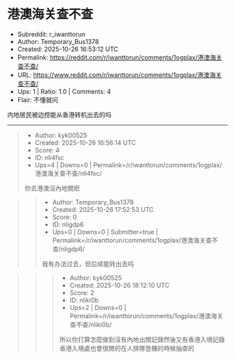 # 港澳海关查不查

- Subreddit: r_iwanttorun
- Author: Temporary_Bus1378
- Created: 2025-10-26 16:53:12 UTC
- Permalink: https://reddit.com/r/iwanttorun/comments/1ogplax/港澳海关查不查/
- URL: https://www.reddit.com/r/iwanttorun/comments/1ogplax/港澳海关查不查/
- Ups: 1 | Ratio: 1.0 | Comments: 4
- Flair: 不懂就问


内地居民被边控能从香港转机出去的吗


---

> - Author: kyk00525
> - Created: 2025-10-26 16:56:14 UTC
> - Score: 4
> - ID: nli4fsc
> - Ups=4 | Downs=0 | Permalink=/r/iwanttorun/comments/1ogplax/港澳海关查不查/nli4fsc/
>
> 你去港澳沒內地關麽

>> - Author: Temporary_Bus1378
>> - Created: 2025-10-26 17:52:53 UTC
>> - Score: 0
>> - ID: nligdp6
>> - Ups=0 | Downs=0 | Submitter=true | Permalink=/r/iwanttorun/comments/1ogplax/港澳海关查不查/nligdp6/
>>
>> 我有办法过去，但后续能转出去吗

>>> - Author: kyk00525
>>> - Created: 2025-10-26 18:12:10 UTC
>>> - Score: 2
>>> - ID: nliki0b
>>> - Ups=2 | Downs=0 | Permalink=/r/iwanttorun/comments/1ogplax/港澳海关查不查/nliki0b/
>>>
>>> 所以你打算怎麼做到沒有內地出關記錄然後又有香港入境記錄
>>> 香港入境處也會很閒的在人排隊登機的時候抽查的
